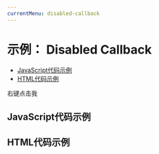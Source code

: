 ```yaml
---
currentMenu: disabled-callback 
---
```


# 示例： Disabled Callback

<!-- START doctoc generated TOC please keep comment here to allow auto update -->
<!-- DON'T EDIT THIS SECTION, INSTEAD RE-RUN doctoc TO UPDATE -->


- [JavaScript代码示例](#example-code)
- [HTML代码示例](#example-html)

<!-- END doctoc generated TOC please keep comment here to allow auto update -->


<span class="context-menu-one btn btn-neutral">右键点击我</span>

## JavaScript代码示例

<script type="text/javascript" class="showcase">
$(function(){
    $.contextMenu({
        selector: '.context-menu-one', 
        callback: function(key, options) {
            var m = "clicked: " + key;
            window.console && console.log(m) || alert(m); 
        },
        items: {
            "edit": {
                name: "Clickable", 
                icon: "edit", 
                disabled: function(){ return false; }
            },
            "cut": {
                name: "Disabled", 
                icon: "cut", 
                disabled: function(){ return true; }
            }
        }
    });
});
</script>

## HTML代码示例
<div style="display:none;" class="showcase" data-showcase-import=".context-menu-one"></div>